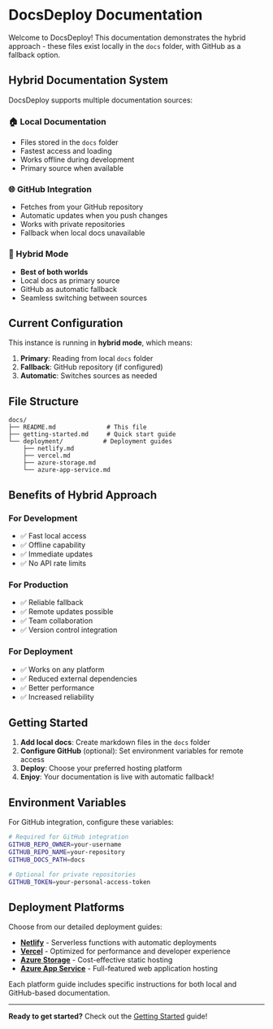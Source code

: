 # DocsDeploy Documentation

Welcome to DocsDeploy! This documentation demonstrates the hybrid approach - these files exist locally in the `docs` folder, with GitHub as a fallback option.

## Hybrid Documentation System

DocsDeploy supports multiple documentation sources:

### 🏠 Local Documentation
- Files stored in the `docs` folder
- Fastest access and loading
- Works offline during development
- Primary source when available

### 🌐 GitHub Integration  
- Fetches from your GitHub repository
- Automatic updates when you push changes
- Works with private repositories
- Fallback when local docs unavailable

### 🔄 Hybrid Mode
- **Best of both worlds**
- Local docs as primary source
- GitHub as automatic fallback
- Seamless switching between sources

## Current Configuration

This instance is running in **hybrid mode**, which means:

1. **Primary**: Reading from local `docs` folder
2. **Fallback**: GitHub repository (if configured)
3. **Automatic**: Switches sources as needed

## File Structure

```
docs/
├── README.md              # This file
├── getting-started.md     # Quick start guide
└── deployment/           # Deployment guides
    ├── netlify.md
    ├── vercel.md
    ├── azure-storage.md
    └── azure-app-service.md
```

## Benefits of Hybrid Approach

### For Development
- ✅ Fast local access
- ✅ Offline capability
- ✅ Immediate updates
- ✅ No API rate limits

### For Production
- ✅ Reliable fallback
- ✅ Remote updates possible
- ✅ Team collaboration
- ✅ Version control integration

### For Deployment
- ✅ Works on any platform
- ✅ Reduced external dependencies
- ✅ Better performance
- ✅ Increased reliability

## Getting Started

1. **Add local docs**: Create markdown files in the `docs` folder
2. **Configure GitHub** (optional): Set environment variables for remote access
3. **Deploy**: Choose your preferred hosting platform
4. **Enjoy**: Your documentation is live with automatic fallback!

## Environment Variables

For GitHub integration, configure these variables:

```bash
# Required for GitHub integration
GITHUB_REPO_OWNER=your-username
GITHUB_REPO_NAME=your-repository
GITHUB_DOCS_PATH=docs

# Optional for private repositories
GITHUB_TOKEN=your-personal-access-token
```

## Deployment Platforms

Choose from our detailed deployment guides:

- **[Netlify](deployment/netlify.md)** - Serverless functions with automatic deployments
- **[Vercel](deployment/vercel.md)** - Optimized for performance and developer experience  
- **[Azure Storage](deployment/azure-storage.md)** - Cost-effective static hosting
- **[Azure App Service](deployment/azure-app-service.md)** - Full-featured web application hosting

Each platform guide includes specific instructions for both local and GitHub-based documentation.

---

**Ready to get started?** Check out the [Getting Started](getting-started.md) guide!
